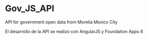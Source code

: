 # Gov_JS_API
API for government open data from Morelia Mexico City

El desarrollo de la API se realizo con AngularJS y Foundation Apps 6

